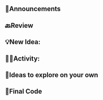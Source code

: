 ## 📢Announcements

## 🔙Review

## 💡New Idea: 

## 👩‍💻Activity:


## 🧭Ideas to explore on your own


## 🏁Final Code
